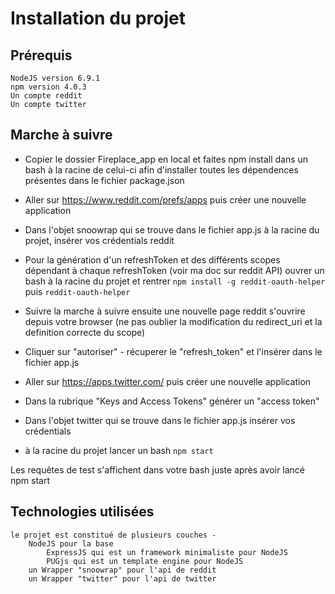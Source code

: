 # Installation du projet
## Prérequis
    NodeJS version 6.9.1
    npm version 4.0.3
    Un compte reddit
    Un compte twitter

## Marche à suivre
-  Copier le dossier Fireplace_app en local et faites npm install dans un bash à la racine de celui-ci afin d'installer toutes les dépendences présentes dans le fichier package.json
-  Aller sur https://www.reddit.com/prefs/apps puis créer une nouvelle application
- Dans l'objet snoowrap qui se trouve dans le fichier app.js à la racine du projet, insérer vos crédentials reddit
- Pour la génération d'un refreshToken et des différents scopes dépendant à chaque refreshToken (voir ma doc sur reddit API) ouvrer un bash à la racine du projet et rentrer 
    ```npm install -g reddit-oauth-helper``` puis ```reddit-oauth-helper```
- Suivre la marche à suivre ensuite une nouvelle page reddit s'ouvrire depuis votre browser (ne pas oublier la modification du redirect_uri et la definition correcte du scope) 
- Cliquer sur "autoriser" - récuperer le "refresh_token" et l'insérer dans le fichier app.js

- Aller sur https://apps.twitter.com/ puis créer une nouvelle application
- Dans la rubrique "Keys and Access Tokens" générer un "access token" 
- Dans l'objet twitter qui se trouve dans le fichier app.js insérer vos crédentials
- à la racine du projet lancer un bash ```npm start```

Les requêtes de test s'affichent dans votre bash juste après avoir lancé npm start

## Technologies utilisées
    le projet est constitué de plusieurs couches -
        NodeJS pour la base 
            ExpressJS qui est un framework minimaliste pour NodeJS
            PUGjs qui est un template engine pour NodeJS
        un Wrapper "snoowrap" pour l'api de reddit
        un Wrapper "twitter" pour l'api de twitter

